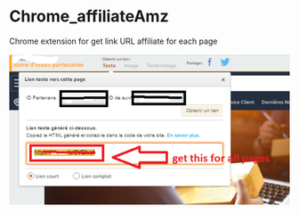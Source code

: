 # Chrome_affiliateAmz
Chrome extension for get link URL affiliate for each page 


![mytestextention](img_doc/objectif.png)
